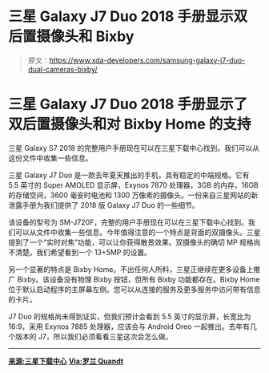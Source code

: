 # 三星 Galaxy J7 Duo 2018 手册显示双后置摄像头和 Bixby

> 原文：<https://www.xda-developers.com/samsung-galaxy-j7-duo-dual-cameras-bixby/>

# 三星 Galaxy J7 Duo 2018 手册显示了双后置摄像头和对 Bixby Home 的支持

三星 Galaxy S7 2018 的完整用户手册现在可以在三星下载中心找到。我们可以从这份文件中收集一些信息。

三星 Galaxy J7 Duo 是一款去年夏天推出的手机，具有稳定的中端规格。它有 5.5 英寸的 Super AMOLED 显示屏，Exynos 7870 处理器，3GB 的内存，16GB 的存储空间，3600 毫安时电池和 1300 万像素的摄像头。一份来自三星网站的新泄露手册为我们提供了 2018 版 Galaxy J7 Duo 的一些细节。

该设备的型号为 SM-J720F，完整的用户手册现在可以在三星下载中心找到。我们可以从文件中收集一些信息。今年值得注意的一个特点是背面的双摄像头。三星提到了一个“实时对焦”功能，可以让你获得散景效果。双摄像头的确切 MP 规格尚不清楚。我们希望看到一个 13+5MP 的设置。

另一个显著的特点是 Bixby Home。不出任何人所料，三星正继续在更多设备上推广 Bixby。该设备没有物理 Bixby 按钮，但所有 Bixby 功能都存在。Bixby Home 位于默认启动程序的主屏幕左侧。您可以从连接的服务及更多服务中访问带有信息的卡片。

J7 Duo 的规格尚未得到证实，但我们预计会看到 5.5 英寸的显示屏，长宽比为 16:9，采用 Exynos 7885 处理器，应该会与 Android Oreo 一起推出。去年有几个版本的 J7，所以我们必须看看三星这次会怎么做。

* * *

[**来源:三星下载中心**](https://t.co/QXcB4IKhql) [**Via:罗兰 Quandt**](https://twitter.com/rquandt/status/981112783407407104/photo/1)